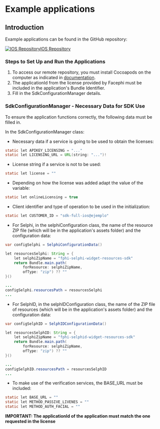 # Example applications

## Introduction

Example applications can be found in the GitHub repository:

[![IOS Repository](@site/static/img/github_50.png)](https://github.com/facephi/sdk-mobile-ios-samples/tree/1.5.X)<a href="https://github.com/facephi/sdk-mobile-ios-samples/tree/1.5.X" rel="nofollow">IOS Repository</a>


### Steps to Set Up and Run the Applications

1. To access our remote repository, you must install Cocoapods on the computer as indicated in [documentation](Mobile_SDK#21-add-private-repository).
2. The applicationId from the license provided by Facephi must be included in the application's Bundle Identifier.
3. Fill in the SdkConfigurationManager details.

### SdkConfigurationManager - Necessary Data for SDK Use

To ensure the application functions correctly, the following data must be filled in.

In the SdkConfigurationManager class:

- Necessary data if a service is going to be used to obtain the licenses:

```java
static let APIKEY_LICENSING = "..."
static let LICENSING_URL = URL(string: "...")!
```

- License string if a service is not to be used:

```java
static let license = ""
```

- Depending on how the license was added adapt the value of the variable:

```java
static let onlineLicensing = true
```

- Client identifier and type of operation to be used in the initialization:

```java
static let CUSTOMER_ID = "sdk-full-ios@ejemplo"
```

- For Selphi, in the selphiConfiguration class, the name of the resource ZIP file (which will be in the application's assets folder) and the configuration data:

```java
var configSelphi = SelphiConfigurationData()

let resourcesSelphi: String = {
    let selphiZipName = "fphi-selphi-widget-resources-sdk"
    return Bundle.main.path(
        forResource: selphiZipName,
        ofType: "zip") ?? ""
}()

...
configSelphi.resourcesPath = resourcesSelphi
...

```

- For SelphID, in the selphIDConfiguration class, the name of the ZIP file of resources (which will be in the application's assets folder) and the configuration data:

```java
var configSelphID = SelphIDConfigurationData()

let resourcesSelphID: String = {
    let selphiZipName = "fphi-selphid-widget-resources-sdk"
    return Bundle.main.path(
        forResource: selphiZipName,
        ofType: "zip") ?? ""
}()

...
configSelphID.resourcesPath = resourcesSelphID
...
```

- To make use of the verification services, the BASE_URL must be included:

```java
static let BASE_URL = ""
static let METHOD_PASSIVE_LIVENES = ""
static let METHOD_AUTH_FACIAL = ""
```

**IMPORTANT: The applicationId of the application must match the one requested in the license**